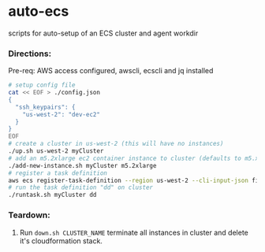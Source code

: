 # auto-ecs
scripts for auto-setup of an ECS cluster and agent workdir

### Directions:

Pre-req: AWS access configured, awscli, ecscli and jq installed

```bash
# setup config file
cat << EOF > ./config.json
{
  "ssh_keypairs": {
    "us-west-2": "dev-ec2"
  }
}
EOF
# create a cluster in us-west-2 (this will have no instances)
./up.sh us-west-2 myCluster
# add an m5.2xlarge ec2 container instance to cluster (defaults to m5.xlarge)
./add-new-instance.sh myCluster m5.2xlarge
# register a task definition
aws ecs register-task-definition --region us-west-2 --cli-input-json file://sampletask.json
# run the task definition "dd" on cluster
./runtask.sh myCluster dd
```

### Teardown:
  
1. Run `down.sh CLUSTER_NAME` terminate all instances in cluster and delete it's cloudformation stack.

